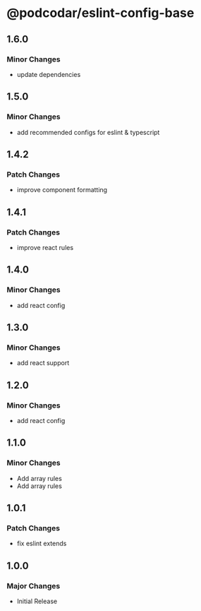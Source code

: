 # @podcodar/eslint-config-base

## 1.6.0

### Minor Changes

- update dependencies

## 1.5.0

### Minor Changes

- add recommended configs for eslint & typescript

## 1.4.2

### Patch Changes

- improve component formatting

## 1.4.1

### Patch Changes

- improve react rules

## 1.4.0

### Minor Changes

- add react config

## 1.3.0

### Minor Changes

- add react support

## 1.2.0

### Minor Changes

- add react config

## 1.1.0

### Minor Changes

- Add array rules
- Add array rules

## 1.0.1

### Patch Changes

- fix eslint extends

## 1.0.0

### Major Changes

- Initial Release
